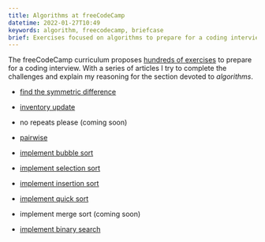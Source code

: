 ```yaml
---
title: Algorithms at freeCodeCamp
datetime: 2022-01-27T10:49
keywords: algorithm, freecodecamp, briefcase
brief: Exercises focused on algorithms to prepare for a coding interview.
---
```


The freeCodeCamp curriculum proposes [hundreds of exercises](https://www.freecodecamp.org/learn/coding-interview-prep/) to prepare for a coding interview. With a series of articles I try to complete the challenges and explain my reasoning for the section devoted to _algorithms_.

- [find the symmetric difference](/blog/find-the-symmetric-difference)

- [inventory update](/blog/inventory-update)

- no repeats please (coming soon)

- [pairwise](/blog/pairwise)

- [implement bubble sort](/blog/implement-bubble-sort)

- [implement selection sort](/blog/implement-selection-sort)

- [implement insertion sort](/blog/implement-insertion-sort)

- [implement quick sort](/blog/implement-quick-sort)

- implement merge sort (coming soon)

- [implement binary search](/blog/implement-binary-search)
